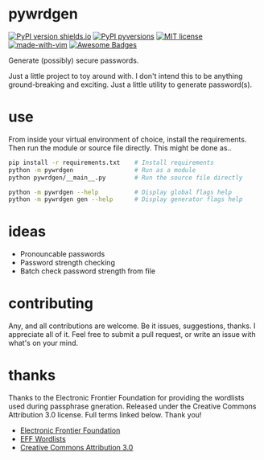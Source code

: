 # pywrdgen
[![PyPI version shields.io](https://img.shields.io/pypi/v/pywrdgen.svg)](https://pypi.python.org/pypi/pywrdgen/) [![PyPI pyversions](https://img.shields.io/pypi/pyversions/pywrdgen.svg)](https://pypi.python.org/pypi/pywrdgen/) [![MIT license](https://img.shields.io/badge/License-MIT-blue.svg)](https://lbesson.mit-license.org/) [![made-with-vim](https://img.shields.io/badge/Made%20with-Vim-1f425f.svg)](https://www.vim.org/) [![Awesome Badges](https://img.shields.io/badge/badges-awesome-green.svg)](https://github.com/Naereen/badges)

Generate (possibly) secure passwords.

Just a little project to toy around with. I don't intend this to be anything
ground-breaking and exciting. Just a little utility to generate password(s).

# use
From inside your virtual environment of choice, install the requirements. Then
run the module or source file directly. This might be done as..

```bash
pip install -r requirements.txt    # Install requirements
python -m pywrdgen                 # Run as a module
python pywrdgen/__main__.py        # Run the source file directly

python -m pywrdgen --help          # Display global flags help
python -m pywrdgen gen --help      # Display generator flags help
```

# ideas
- Pronouncable passwords
- Password strength checking
- Batch check password strength from file

# contributing
Any, and all contributions are welcome. Be it issues, suggestions, thanks. I
appreciate all of it. Feel free to submit a pull request, or write an issue 
with what's on your mind.

# thanks
Thanks to the Electronic Frontier Foundation for providing the wordlists used
during passphrase gneration. Released under the Creative Commons Attribution
3.0 license. Full terms linked below. Thank you!
- [Electronic Frontier Foundation](https://www.eff.org/copyright)
- [EFF Wordlists](https://www.eff.org/deeplinks/2016/07/new-wordlists-random-passphrases)
- [Creative Commons Attribution 3.0](https://creativecommons.org/licenses/by/3.0/us/)
